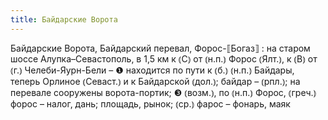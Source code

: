 ```yaml
---
title: Байдарские Ворота
---
```


Байдарские Ворота, Байдарский перевал, Форос-⟦Богаз⟧
: на старом шоссе Алупка–Севастополь, в 1,5 км к ⦅С⦆ от ⦅н.п.⦆ Форос ⦅Ялт.⦆, к ⦅В⦆ от ⦅г.⦆ Челеби-Яурн-Бели – ❶ находится по пути к ⦅б.⦆ ⦅н.п.⦆ Байдары, теперь Орлиное ⦅Севаст.⦆ и к Байдарской ⦅дол.⦆; байдар – ⦅рпл.⦆; на перевале сооружены ворота-портик; ❸ ⦅возм.⦆, по ⦅н.п.⦆ Форос, ⦅греч.⦆ форос – налог, дань; площадь, рынок; ⦅ср.⦆ фарос – фонарь, маяк
